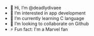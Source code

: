 - 👋 Hi, I’m @deadlydivaee
- 👀 I’m interested in app development
- 🌱 I’m currently learning C language
- 💞️ I’m looking to collaborate on Github 
- ⚡ Fun fact: I'm a Marvel fan

<!---
deadlydivaee/deadlydivaee is a ✨ special ✨ repository because its `README.md` (this file) appears on your GitHub profile.
You can click the Preview link to take a look at your changes.
--->
